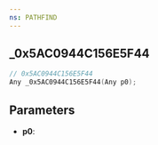 ```yaml
---
ns: PATHFIND
---
```

## _0x5AC0944C156E5F44

```c
// 0x5AC0944C156E5F44
Any _0x5AC0944C156E5F44(Any p0);
```

## Parameters
* **p0**:
